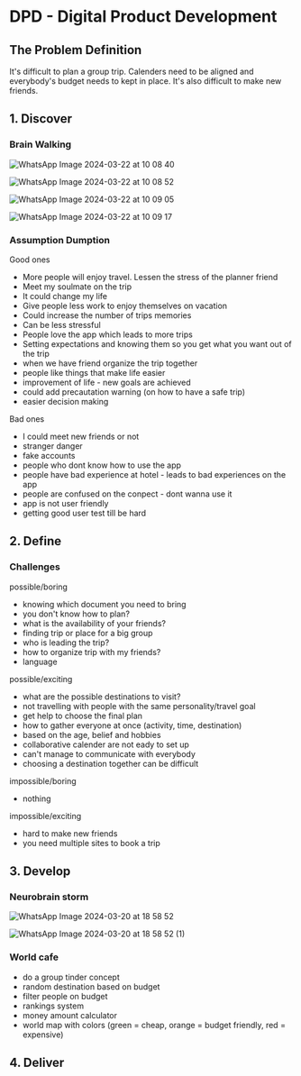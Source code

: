 # DPD - Digital Product Development 

## The Problem Definition 
It's difficult to plan a group trip. Calenders need to be aligned and everybody's budget needs to kept in place. 
It's also difficult to make new friends. 

## 1. Discover 

### Brain Walking 

![WhatsApp Image 2024-03-22 at 10 08 40](https://github.com/Travel-Gurus/DPD/assets/99247210/7be5aff2-8b76-4622-ae28-9b6b7092d6f7)

![WhatsApp Image 2024-03-22 at 10 08 52](https://github.com/Travel-Gurus/DPD/assets/99247210/f01b33a2-f07f-4cf8-bbaf-e9176b177d40)

![WhatsApp Image 2024-03-22 at 10 09 05](https://github.com/Travel-Gurus/DPD/assets/99247210/29c91a46-a129-44a0-a60d-7e9525e93f8b)

![WhatsApp Image 2024-03-22 at 10 09 17](https://github.com/Travel-Gurus/DPD/assets/99247210/021dbd50-dc51-4597-8682-0dfa39100819)


### Assumption Dumption 

Good ones 
- More people will enjoy travel. Lessen the stress of the planner friend
- Meet my soulmate on the trip
- It could change my life
- Give people less work to enjoy themselves on vacation
- Could increase the number of trips memories
- Can be less stressful
- People love the app which leads to more trips
- Setting expectations and knowing them so you get what you want out of the trip
- when we have friend organize the trip together
- people like things that make life easier
- improvement of life - new goals are achieved
- could add precautation warning (on how to have a safe trip)
- easier decision making
  
Bad ones 
- I could meet new friends or not
- stranger danger
- fake accounts
- people who dont know how to use the app
- people have bad experience at hotel - leads to bad experiences on the app
- people are confused on the conpect - dont wanna use it
- app is not user friendly
- getting good user test till be hard 

## 2. Define 

### Challenges 

possible/boring 
- knowing which document you need to bring
- you don't know how to plan?
- what is the availability of your friends?
- finding trip or place for a big group
- who is leading the trip?
- how to organize trip with my friends?
- language
  
possible/exciting 
- what are the possible destinations to visit?
- not travelling with people with the same personality/travel goal
- get help to choose the final plan
- how to gather everyone at once (activity, time, destination) 
- based on the age, belief and hobbies
- collaborative calender are not eady to set up
- can't manage to communicate with everybody
- choosing a destination together can be difficult 

impossible/boring 
- nothing 

impossible/exciting 
- hard to make new friends
- you need multiple sites to book a trip 

## 3. Develop 

### Neurobrain storm 

![WhatsApp Image 2024-03-20 at 18 58 52](https://github.com/Travel-Gurus/DPD/assets/99247210/b70a0d14-e03b-459f-b290-e6b911b93f2d)

![WhatsApp Image 2024-03-20 at 18 58 52 (1)](https://github.com/Travel-Gurus/DPD/assets/99247210/33038c89-b939-45d3-be6a-32b4465769d5)


### World cafe   
- do a group tinder concept
- random destination based on budget
- filter people on budget
- rankings system
- money amount calculator
- world map with colors (green = cheap, orange = budget friendly, red = expensive)

## 4. Deliver 


